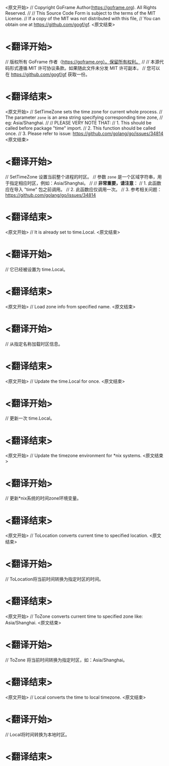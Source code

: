 
<原文开始>
// Copyright GoFrame Author(https://goframe.org). All Rights Reserved.
//
// This Source Code Form is subject to the terms of the MIT License.
// If a copy of the MIT was not distributed with this file,
// You can obtain one at https://github.com/gogf/gf.
<原文结束>

# <翻译开始>
// 版权所有 GoFrame 作者（https://goframe.org）。保留所有权利。
//
// 本源代码形式遵循 MIT 许可协议条款。如果随此文件未分发 MIT 许可副本，
// 您可以在 https://github.com/gogf/gf 获取一份。
# <翻译结束>


<原文开始>
// SetTimeZone sets the time zone for current whole process.
// The parameter `zone` is an area string specifying corresponding time zone,
// eg: Asia/Shanghai.
//
// PLEASE VERY NOTE THAT:
// 1. This should be called before package "time" import.
// 2. This function should be called once.
// 3. Please refer to issue: https://github.com/golang/go/issues/34814
<原文结束>

# <翻译开始>
// SetTimeZone 设置当前整个进程的时区。
// 参数 `zone` 是一个区域字符串，用于指定相应时区，例如：Asia/Shanghai。
//
// **非常重要，请注意**：
// 1. 此函数应在导入 "time" 包之前调用。
// 2. 此函数应仅调用一次。
// 3. 参考相关问题：https://github.com/golang/go/issues/34814
# <翻译结束>


<原文开始>
// It is already set to time.Local.
<原文结束>

# <翻译开始>
// 它已经被设置为 time.Local。
# <翻译结束>


<原文开始>
// Load zone info from specified name.
<原文结束>

# <翻译开始>
// 从指定名称加载时区信息。
# <翻译结束>


<原文开始>
// Update the time.Local for once.
<原文结束>

# <翻译开始>
// 更新一次 time.Local。
# <翻译结束>


<原文开始>
// Update the timezone environment for *nix systems.
<原文结束>

# <翻译开始>
// 更新*nix系统的时间zone环境变量。
# <翻译结束>


<原文开始>
// ToLocation converts current time to specified location.
<原文结束>

# <翻译开始>
// ToLocation将当前时间转换为指定时区的时间。
# <翻译结束>


<原文开始>
// ToZone converts current time to specified zone like: Asia/Shanghai.
<原文结束>

# <翻译开始>
// ToZone 将当前时间转换为指定时区，如：Asia/Shanghai。
# <翻译结束>


<原文开始>
// Local converts the time to local timezone.
<原文结束>

# <翻译开始>
// Local将时间转换为本地时区。
# <翻译结束>

